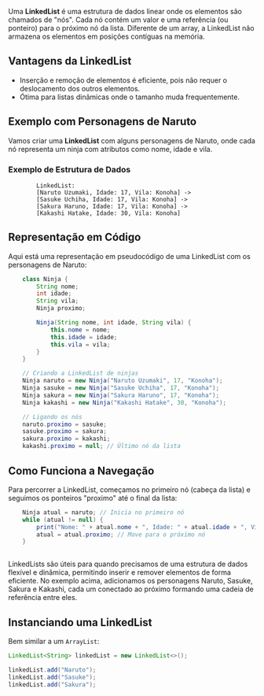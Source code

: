 Uma **LinkedList** é uma estrutura de dados linear onde os elementos são chamados de "nós". Cada nó contém um valor e uma referência (ou ponteiro) para o próximo nó da lista. Diferente de um array, a LinkedList não armazena os elementos em posições contíguas na memória.

## Vantagens da LinkedList

- Inserção e remoção de elementos é eficiente, pois não requer o deslocamento dos outros elementos.
- Ótima para listas dinâmicas onde o tamanho muda frequentemente.

## Exemplo com Personagens de Naruto

Vamos criar uma **LinkedList** com alguns personagens de Naruto, onde cada nó representa um ninja com atributos como nome, idade e vila.

### Exemplo de Estrutura de Dados
```
        LinkedList:
        [Naruto Uzumaki, Idade: 17, Vila: Konoha] -> 
        [Sasuke Uchiha, Idade: 17, Vila: Konoha] -> 
        [Sakura Haruno, Idade: 17, Vila: Konoha] -> 
        [Kakashi Hatake, Idade: 30, Vila: Konoha]
```

## Representação em Código

Aqui está uma representação em pseudocódigo de uma LinkedList com os personagens de Naruto:
```Java
    class Ninja {
        String nome;
        int idade;
        String vila;
        Ninja proximo;

        Ninja(String nome, int idade, String vila) {
            this.nome = nome;
            this.idade = idade;
            this.vila = vila;
        }
    }

    // Criando a LinkedList de ninjas
    Ninja naruto = new Ninja("Naruto Uzumaki", 17, "Konoha");
    Ninja sasuke = new Ninja("Sasuke Uchiha", 17, "Konoha");
    Ninja sakura = new Ninja("Sakura Haruno", 17, "Konoha");
    Ninja kakashi = new Ninja("Kakashi Hatake", 30, "Konoha");

    // Ligando os nós
    naruto.proximo = sasuke;
    sasuke.proximo = sakura;
    sakura.proximo = kakashi;
    kakashi.proximo = null; // Último nó da lista
 ```   

## Como Funciona a Navegação

Para percorrer a LinkedList, começamos no primeiro nó (cabeça da lista) e seguimos os ponteiros "proximo" até o final da lista:
```Java
    Ninja atual = naruto; // Inicia no primeiro nó
    while (atual != null) {
        print("Nome: " + atual.nome + ", Idade: " + atual.idade + ", Vila: " + atual.vila);
        atual = atual.proximo; // Move para o próximo nó
    }
    
```

LinkedLists são úteis para quando precisamos de uma estrutura de dados flexível e dinâmica, permitindo inserir e remover elementos de forma eficiente. No exemplo acima, adicionamos os personagens Naruto, Sasuke, Sakura e Kakashi, cada um conectado ao próximo formando uma cadeia de referência entre eles.


## Instanciando uma LinkedList

Bem similar a um `ArrayList`:

```Java
LinkedList<String> linkedList = new LinkedList<>();

linkedList.add("Naruto");
linkedList.add("Sasuke");
linkedList.add("Sakura");
```
